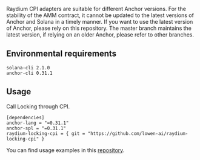 Raydium CPI adapters are suitable for different Anchor versions. For the stability of the AMM contract, it cannot be updated to the latest versions of Anchor and Solana in a timely manner. If you want to use the latest version of Anchor, please rely on this repository. The master branch maintains the latest version, if relying on an older Anchor, please refer to other branches.

## Environmental requirements
```
solana-cli 2.1.0
anchor-cli 0.31.1
```

## Usage
Call Locking through CPI.
```
[dependencies]
anchor-lang = "=0.31.1"
anchor-spl = "=0.31.1"
raydium-locking-cpi = { git = "https://github.com/lowen-ai/raydium-locking-cpi" }
```

You can find usage examples in this [repository](https://github.com/raydium-io/raydium-cpi-example/tree/anchor-0.31.0).
